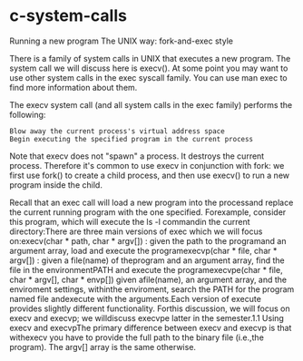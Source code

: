 # c-system-calls
Running a new program
The UNIX way: fork-and-exec style

There is a family of system calls in UNIX that executes a new program. The system call we will discuss here is execv(). At some point you may want to use other system calls in the exec syscall family. You can use man exec to find more information about them.

The execv system call (and all system calls in the exec family) performs the following:

    Blow away the current process's virtual address space
    Begin executing the specified program in the current process

Note that execv does not "spawn" a process. It destroys the current process. Therefore it's common to use execv in conjunction with fork: we first use fork() to create a child process, and then use execv() to run a new program inside the child.

Recall that an exec call will load a new program into the processand replace the current running program with the one specified. Forexample, consider this program, which will execute the ls -l commandin the current directory:There are three main versions of exec which we will focus on:execv(char * path, char * argv[]) : given the path to the programand an argument array, load and execute the programexecvp(char * file, char * argv[]) : given a file(name) of theprogram and an argument array, find the file in the environmentPATH and execute the programexecvpe(char * file, char * argv[], char * envp[]) given afile(name), an argument array, and the enviroment settings, withinthe enviroment, search the PATH for the program named file andexecute with the arguments.Each version of execute provides slightly different functionality. Forthis discussion, we will focus on execv and execvp; we willdiscuss execvpe latter in the semester.1.1 Using execv and execvpThe primary difference between execv and execvp is that withexecv you have to provide the full path to the binary file (i.e.,the program). The argv[] array is the same otherwise. 

